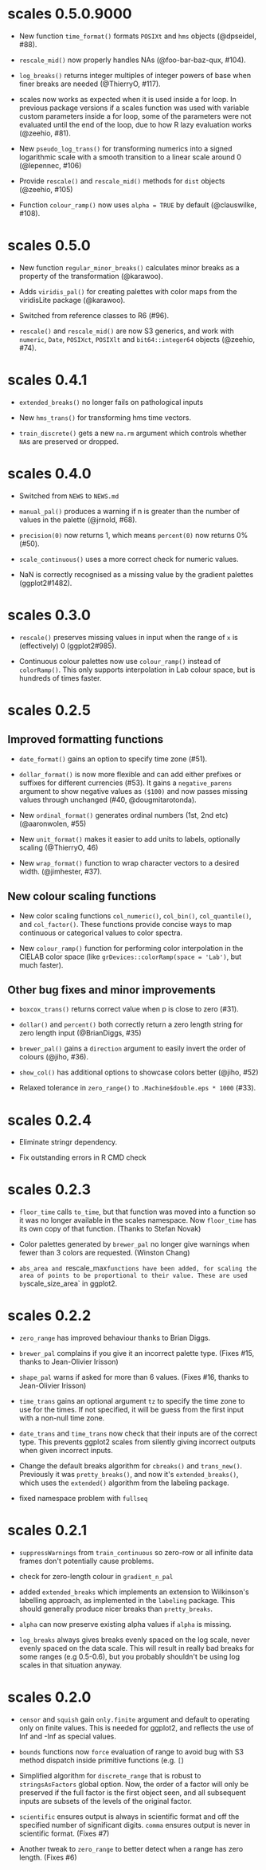 # scales 0.5.0.9000

* New function `time_format()` formats `POSIXt` and `hms` objects (@dpseidel, #88).

* `rescale_mid()` now properly handles NAs (@foo-bar-baz-qux, #104).

* `log_breaks()` returns integer multiples of integer powers of base when finer
  breaks are needed (@ThierryO, #117).

* scales now works as expected when it is used inside a for loop. In previous
  package versions if a scales function was used with variable custom parameters
  inside a for loop, some of the parameters were not evaluated until the end
  of the loop, due to how R lazy evaluation works (@zeehio, #81).

* New `pseudo_log_trans()` for transforming numerics into a signed logarithmic scale
  with a smooth transition to a linear scale around 0 (@lepennec, #106) 
  
* Provide `rescale()` and `rescale_mid()` methods for `dist` objects (@zeehio, #105)

* Function `colour_ramp()` now uses `alpha = TRUE` by default (@clauswilke, #108).

# scales 0.5.0

* New function `regular_minor_breaks()` calculates minor breaks as a property
  of the transformation (@karawoo).

* Adds `viridis_pal()` for creating palettes with color maps from the
  viridisLite package (@karawoo).

* Switched from reference classes to R6 (#96).

* `rescale()` and `rescale_mid()` are now S3 generics, and work with `numeric`,
  `Date`, `POSIXct`, `POSIXlt` and `bit64::integer64` objects (@zeehio, #74).

# scales 0.4.1

* `extended_breaks()` no longer fails on pathological inputs

* New `hms_trans()` for transforming hms time vectors.

* `train_discrete()` gets a new `na.rm` argument which controls whether
  `NA`s are preserved or dropped.

# scales 0.4.0

* Switched from `NEWS` to `NEWS.md`

* `manual_pal()` produces a warning if n is greater than the number of values 
  in the palette (@jrnold, #68).

* `precision(0)` now returns 1, which means `percent(0)` now returns 0% (#50).

* `scale_continuous()` uses a more correct check for numeric values.

* NaN is correctly recognised as a missing value by the gradient palettes
  (ggplot2#1482).
  
# scales 0.3.0

* `rescale()` preserves missing values in input when the range of `x` is
  (effectively) 0 (ggplot2#985).

* Continuous colour palettes now use `colour_ramp()` instead of `colorRamp()`.
  This only supports interpolation in Lab colour space, but is hundreds of
  times faster.

# scales 0.2.5

## Improved formatting functions

* `date_format()` gains an option to specify time zone (#51).

* `dollar_format()` is now more flexible and can add either prefixes or suffixes
  for different currencies (#53). It gains a `negative_parens` argument
  to show negative values as `($100)` and now passes missing values through
  unchanged (#40, @dougmitarotonda).

* New `ordinal_format()` generates ordinal numbers (1st, 2nd etc)
  (@aaronwolen, #55)

* New `unit_format()` makes it easier to add units to labels, optionally
  scaling (@ThierryO, 46)

* New `wrap_format()` function to wrap character vectors to a desired width.
  (@jimhester, #37).

## New colour scaling functions

* New color scaling functions `col_numeric()`, `col_bin()`, `col_quantile()`,
  and `col_factor()`. These functions provide concise ways to map continuous or
  categorical values to color spectra.

* New `colour_ramp()` function for performing color interpolation in the CIELAB
  color space (like `grDevices::colorRamp(space = 'Lab')`, but much faster).

## Other bug fixes and minor improvements

* `boxcox_trans()` returns correct value when p is close to zero (#31).

* `dollar()` and `percent()` both correctly return a zero length string
  for zero length input (@BrianDiggs, #35)

* `brewer_pal()` gains a `direction` argument to easily invert the order
  of colours (@jiho, #36).

* `show_col()` has additional options to showcase colors better (@jiho, #52)

* Relaxed tolerance in `zero_range()` to `.Machine$double.eps * 1000` (#33).

# scales 0.2.4

* Eliminate stringr dependency.

* Fix outstanding errors in R CMD check

# scales 0.2.3

* `floor_time` calls `to_time`, but that function was moved into a function
  so it was no longer available in the scales namespace. Now `floor_time`
  has its own copy of that function. (Thanks to Stefan Novak)

* Color palettes generated by `brewer_pal` no longer give warnings when fewer
  than 3 colors are requested. (Winston Chang)

* `abs_area and `rescale_max` functions have been added, for scaling the area
  of points to be proportional to their value. These are used by
  `scale_size_area` in ggplot2.

# scales 0.2.2

* `zero_range` has improved behaviour thanks to Brian Diggs.

* `brewer_pal` complains if you give it an incorrect palette type. (Fixes #15,
  thanks to Jean-Olivier Irisson)

* `shape_pal` warns if asked for more than 6 values. (Fixes #16, thanks to
  Jean-Olivier Irisson)

* `time_trans` gains an optional argument `tz` to specify the time zone to use
  for the times.  If not specified, it will be guess from the first input with
  a non-null time zone.

* `date_trans` and `time_trans` now check that their inputs are of the correct
   type.  This prevents ggplot2 scales from silently giving incorrect outputs
   when given incorrect inputs.

* Change the default breaks algorithm for `cbreaks()` and `trans_new()`.
  Previously it was `pretty_breaks()`, and now it's `extended_breaks()`,
  which uses the `extended()` algorithm from the labeling package.

* fixed namespace problem with `fullseq`

# scales 0.2.1

* `suppressWarnings` from `train_continuous` so zero-row or all infinite data
  frames don't potentially cause problems.

* check for zero-length colour in `gradient_n_pal`

* added `extended_breaks` which implements an extension to Wilkinson's
  labelling approach, as implemented in the `labeling` package.  This should
  generally produce nicer breaks than `pretty_breaks`.

* `alpha` can now preserve existing alpha values if `alpha` is missing.

* `log_breaks` always gives breaks evenly spaced on the log scale, never
  evenly spaced on the data scale. This will result in really bad breaks for
  some ranges (e.g 0.5-0.6), but you probably shouldn't be using log scales in
  that situation anyway.

# scales 0.2.0

* `censor` and `squish` gain `only.finite` argument and default to operating
  only on finite values. This is needed for ggplot2, and reflects the use of
  Inf and -Inf as special values.

* `bounds` functions now `force` evaluation of range to avoid bug with S3
  method dispatch inside primitive functions (e.g. `[`)

* Simplified algorithm for `discrete_range` that is robust to
  `stringsAsFactors` global option.  Now, the order of a factor will only be
  preserved if the full factor is the first object seen, and all subsequent
  inputs are subsets of the levels of the original factor.

* `scientific` ensures output is always in scientific format and off the
  specified number of significant digits. `comma` ensures output is never in
  scientific format. (Fixes #7)

* Another tweak to `zero_range` to better detect when a range has zero length.
  (Fixes #6)
